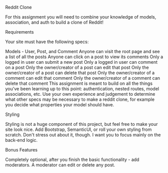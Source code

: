 Reddit Clone

For this assignment you will need to combine your knowledge of models, association, and auth to build a clone of Reddit!

Requirements

Your site must have the following specs:

Models - User, Post, and Comment
Anyone can visit the root page and see a list of all the posts
Anyone can click on a post to view its comments
Only a logged in user can submit a new post
Only a logged in user can comment on a post
Only the owner/creator of a post can edit that post
Only the owner/creator of a post can delete that post
Only the owner/creator of a comment can edit that comment
Only the owner/creator of a comment can delete that comment
This assignment is meant to build on all the things you've been learning up to this point: authentication, nested routes, model associations, etc. Use your own experience and judgement to determine what other specs may be necessary to make a reddit clone, for example you decide what properties your model should have.

Styling

Styling is not a huge component of this project, but feel free to make your site look nice. Add Bootstrap, SemanticUI, or roll your own styling from scratch. Don't stress out about it, though. I want you to focus mainly on the back-end logic.

Bonus Features

Completely optional, after you finish the basic functionality - add moderators. A moderator can edit or delete any post.
